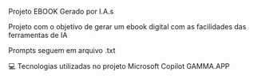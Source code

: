 Projeto EBOOK Gerado por I.A.s

Projeto com o objetivo de gerar um ebook digital com as facilidades das ferramentas de IA

Prompts seguem em arquivo .txt

💻 Tecnologias utilizadas no projeto
Microsoft Copilot
GAMMA.APP
